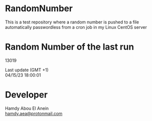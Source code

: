 # RandomNumber    
This is a test repository where a random number is pushed to a file automatically passwordless from a cron job in my Linux CentOS server    
# Random Number of the last run   
13019
      
Last update (GMT +1)    
04/15/23 18:00:01
# Developer    
Hamdy Abou El Anein   
hamdy.aea@protonmail.com
